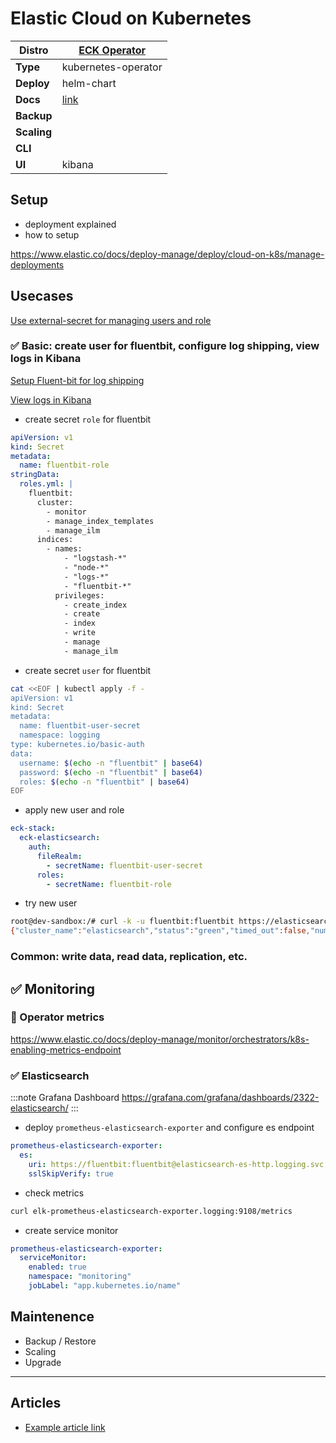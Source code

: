 # Elastic Cloud on Kubernetes

|**Distro**|[ECK Operator](https://github.com/elastic/cloud-on-k8s)|
|-|-|
|**Type**|kubernetes-operator|
|**Deploy**|helm-chart|
|**Docs**|[link](https://www.elastic.co/docs/deploy-manage/deploy/cloud-on-k8s)|
|**Backup**||
|**Scaling**||
|**CLI**||
|**UI**|kibana|

## Setup

- deployment explained
- how to setup

https://www.elastic.co/docs/deploy-manage/deploy/cloud-on-k8s/manage-deployments

## Usecases

[Use external-secret for managing users and role](elastic-auth-management.md)

### :white_check_mark: Basic: create user for fluentbit, configure log shipping, view logs in Kibana

[Setup Fluent-bit for log shipping](fluentbit.md#basic-send-kubernetes-pods-logs-to-elasticsearch)

[View logs in Kibana](kibana.md#basic-discover-all-logs)

- create secret `role` for fluentbit

```yaml
apiVersion: v1
kind: Secret
metadata:
  name: fluentbit-role
stringData:
  roles.yml: |
    fluentbit:
      cluster:
        - monitor
        - manage_index_templates
        - manage_ilm
      indices:
        - names:
            - "logstash-*"
            - "node-*"
            - "logs-*"
            - "fluentbit-*"
          privileges:
            - create_index
            - create
            - index
            - write
            - manage
            - manage_ilm
```

- create secret `user` for fluentbit

```bash
cat <<EOF | kubectl apply -f -
apiVersion: v1
kind: Secret
metadata:
  name: fluentbit-user-secret
  namespace: logging
type: kubernetes.io/basic-auth
data:
  username: $(echo -n "fluentbit" | base64)
  password: $(echo -n "fluentbit" | base64)
  roles: $(echo -n "fluentbit" | base64)
EOF
```

- apply new user and role

```yaml
eck-stack:
  eck-elasticsearch:
    auth:
      fileRealm:
        - secretName: fluentbit-user-secret
      roles:
        - secretName: fluentbit-role
```

- try new user

```bash
root@dev-sandbox:/# curl -k -u fluentbit:fluentbit https://elasticsearch-es-internal-http.logging.svc.cluster.local:9200/_cluster/health
{"cluster_name":"elasticsearch","status":"green","timed_out":false,"number_of_nodes":1,"number_of_data_nodes":1,"active_primary_shards":35,"active_shards":35,"relocating_shards":0,"initializing_shards":0,"unassigned_shards":0,"unassigned_primary_shards":0,"delayed_unassigned_shards":0,"number_of_pending_tasks":0,"number_of_in_flight_fetch":0,"task_max_waiting_in_queue_millis":0,"active_shards_percent_as_number":100.0}
```

### Common: write data, read data, replication, etc.

## :white_check_mark: Monitoring

### :arrows_counterclockwise: Operator metrics

https://www.elastic.co/docs/deploy-manage/monitor/orchestrators/k8s-enabling-metrics-endpoint

### :white_check_mark: Elasticsearch

:::note Grafana Dashboard
https://grafana.com/grafana/dashboards/2322-elasticsearch/
:::

- deploy `prometheus-elasticsearch-exporter` and configure es endpoint

```yaml
prometheus-elasticsearch-exporter:
  es:
    uri: https://fluentbit:fluentbit@elasticsearch-es-http.logging.svc:9200
    sslSkipVerify: true
```

- check metrics

```bash
curl elk-prometheus-elasticsearch-exporter.logging:9108/metrics
```

- create service monitor

```yaml
prometheus-elasticsearch-exporter:
  serviceMonitor:
    enabled: true
    namespace: "monitoring"
    jobLabel: "app.kubernetes.io/name"
```

## Maintenence

- Backup / Restore
- Scaling
- Upgrade

---

## Articles

* [Example article link](#)

